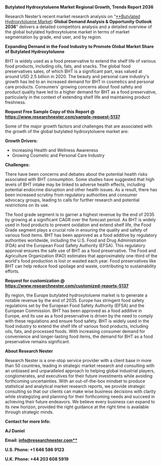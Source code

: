 ﻿**Butylated Hydroxytoluene Market Regional Growth, Trends Report 2036**

Research Nester’s recent market research analysis on “[**Butylated Hydroxytoluene Market](https://www.researchnester.com/reports/butylated-hydroxytoluene-bht-market/5137)**: Global Demand Analysis & Opportunity Outlook 2036**” delivers a detailed competitors analysis and a detailed overview of the global butylated hydroxytoluene market in terms of market segmentation by grade, end user, and by region. 

**Expanding Demand in the Food Industry to Promote Global Market Share of Butylated Hydroxytoluene**

BHT is widely used as a food preservative to extend the shelf life of various food products, including oils, fats, and snacks. The global food preservatives sales, of which BHT is a significant part, was valued at around USD 2.5 billion in 2020. The beauty and personal care industry's growth has led to an increased demand for BHT in cosmetics and personal care products. Consumers' growing concerns about food safety and product quality have led to a higher demand for BHT as a food preservative, particularly in the context of extending shelf life and maintaining product freshness.

**Request Free Sample Copy of this Report @ <https://www.researchnester.com/sample-request-5137>** 

Some of the major growth factors and challenges that are associated with the growth of the global butylated hydroxytoluene market are:

**Growth Drivers:**

- Increasing Health and Wellness Awareness
- Growing Cosmetic and Personal Care Industry

**Challenges:**

There have been concerns and debates about the potential health risks associated with BHT consumption. Some studies have suggested that high levels of BHT intake may be linked to adverse health effects, including potential endocrine disruption and other health issues. As a result, there has been increased scrutiny from regulatory authorities and consumer advocacy groups, leading to calls for further research and potential restrictions on its use.

The food grade segment is to garner a highest revenue by the end of 2035 by growing at a significant CAGR over the forecast period. As BHT is widely used in food products to prevent oxidation and extend shelf life, the Food Grade segment plays a crucial role in ensuring the quality and safety of various food items. BHT has been approved as a food additive by regulatory authorities worldwide, including the U.S. Food and Drug Administration (FDA) and the European Food Safety Authority (EFSA). This regulatory approval ensures the safe use of BHT as a food preservative. The Food and Agriculture Organization (FAO) estimates that approximately one-third of the world's food production is lost or wasted each year. Food preservatives like BHT can help reduce food spoilage and waste, contributing to sustainability efforts.

**Request for customization @ <https://www.researchnester.com/customized-reports-5137>** 

By region, the Europe butylated hydroxytoluene market is to generate <a name="_hlk140522455"></a>a notable revenue by the end of 2035. Europe has stringent food safety regulations set by the European Food Safety Authority (EFSA) and the European Commission. BHT has been approved as a food additive in Europe, and its use as a food preservative is driven by the need to comply with these regulations and ensure food safety. BHT is widely used in the food industry to extend the shelf life of various food products, including oils, fats, and processed foods. With increasing consumer demand for convenience and longer-lasting food items, the demand for BHT as a food preservative remains significant.

**About Research Nester**

Research Nester is a one-stop service provider with a client base in more than 50 countries, leading in strategic market research and consulting with an unbiased and unparalleled approach to helping global industrial players, conglomerates, and executives for their future investments while avoiding forthcoming uncertainties. With an out-of-the-box mindset to produce statistical and analytical market research reports, we provide strategic consulting so that our clients can make wise business decisions with clarity while strategizing and planning for their forthcoming needs and succeed in achieving their future endeavors. We believe every business can expand to its new horizon, provided the right guidance at the right time is available through strategic minds.

**Contact for more Info:**

**AJ Daniel**

**Email: [info@researchnester.com**](mailto:info@researchnester.com)**

**U.S. Phone: +1 646 586 9123** 

**U.K. Phone: +44 203 608 5919**
